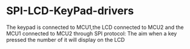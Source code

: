 # SPI-LCD-KeyPad-drivers
The keypad is connected to MCU1,the LCD connected to MCU2 and the MCU1 connected to MCU2 through SPI protocol: The aim when a key pressed the number of it will display on the LCD
